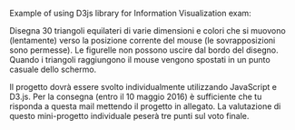 Example of using D3js library for Information Visualization exam:

Disegna 30 triangoli equilateri di varie dimensioni e colori che si muovono (lentamente) verso la posizione 
corrente del mouse (le sovrapposizioni sono permesse). 
Le figurelle non possono uscire dal bordo del disegno. 
Quando i triangoli raggiungono il mouse vengono spostati in un punto casuale dello schermo.

Il progetto dovrà essere svolto individualmente utilizzando JavaScript e D3.js. 
Per la consegna (entro il 10 maggio 2016) è sufficiente che tu risponda a questa mail mettendo il progetto in allegato. 
La valutazione di questo mini-progetto individuale peserà tre punti sul voto finale.
